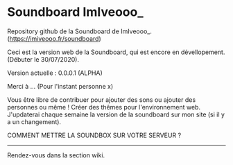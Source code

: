 # Soundboard ImIveooo_
Repository github de la Soundboard de ImIveooo_.
 (https://imiveooo.fr/soundboard)

Ceci est la version web de la Soundboard, qui est encore en dévellopement. (Débuter le 30/07/2020).

Version actuelle : 0.0.0.1 (ALPHA)

Merci à ... (Pour l'instant personne x)

Vous être libre de contribuer pour ajouter des sons ou ajouter des personnes ou même ! Créer des thêmes pour l'environnement web. 
J'updaterai chaque semaine la version de la soundboard sur mon site (si il y a un changement). 


COMMENT METTRE LA SOUNDBOX SUR VOTRE SERVEUR ?
_________________________________________________________

Rendez-vous dans la section wiki.
